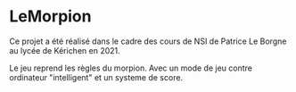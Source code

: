 # LeMorpion

Ce projet a été réalisé dans le cadre des cours de NSI de Patrice Le Borgne au lycée de Kérichen en 2021.

Le jeu reprend les règles du morpion. Avec un mode de jeu contre ordinateur "intelligent" et un systeme de score.
